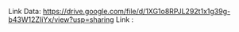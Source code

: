 Link Data: https://drive.google.com/file/d/1XG1o8RPJL292t1x1g39g-b43W12ZIiYx/view?usp=sharing
Link :

